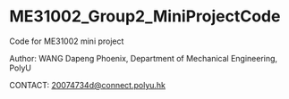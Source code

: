 # ME31002_Group2_MiniProjectCode
Code for ME31002 mini project


Author: WANG Dapeng Phoenix, Department of Mechanical Engineering, PolyU


CONTACT: 20074734d@connect.polyu.hk
